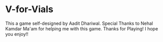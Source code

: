 # V-for-Vials

This a game self-designed by Aadit Dhariwal. Special Thanks to Nehal Kamdar Ma'am for helping me with this game.
Thanks for Playing! I hope you enjoy!!

